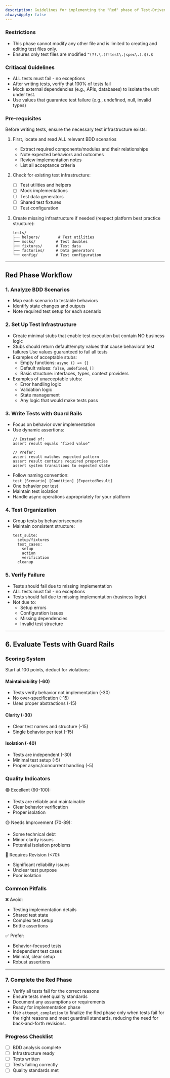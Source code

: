 ```yaml
---
description: Guidelines for implementing the "Red" phase of Test-Driven Development
alwaysApply: false
---
```


<tdd-red-phase>

### Restrictions
- This phase cannot modify any other file and is limited to creating and editing test files only.  
- Ensures only test files are modified `^(?!.\.(?!test\.|spec\.).$).$` 

### Critiacal Guidelines
- ALL tests must fail - no exceptions
- After writing tests, verify that 100% of tests fail
- Mock external dependencies (e.g., APIs, databases) to isolate the unit under test.
- Use values that guarantee test failure (e.g., undefined, null, invalid types)

### Pre-requisites  
Before writing tests, ensure the necessary test infrastructure exists:  

1. First, locate and read ALL relevant BDD scenarios
   - Extract required components/modules and their relationships
   - Note expected behaviors and outcomes
   - Review implementation notes
   - List all acceptance criteria

2. Check for existing test infrastructure:  
   - [ ] Test utilities and helpers
   - [ ] Mock implementations
   - [ ] Test data generators
   - [ ] Shared test fixtures
   - [ ] Test configuration

3. Create missing infrastructure if needed (respect platform best practice structure):  
   ```
   tests/
   ├── helpers/        # Test utilities
   ├── mocks/         # Test doubles
   ├── fixtures/      # Test data
   ├── factories/     # Data generators
   └── config/        # Test configuration
   ```

---

## Red Phase Workflow  

### 1. Analyze BDD Scenarios  
- Map each scenario to testable behaviors
- Identify state changes and outputs
- Note required test setup for each scenario

### 2. Set Up Test Infrastructure  
- Create minimal stubs that enable test execution but contain NO business logic
- Stubs should return default/empty values that cause behavioral test failures
  Use values guaranteed to fail all tests
- Examples of acceptable stubs:
  - Empty functions: `async () => {}`
  - Default values: `false`, `undefined`, `[]`
  - Basic structure: interfaces, types, context providers
- Examples of unacceptable stubs:
  - Error handling logic
  - Validation logic  
  - State management
  - Any logic that would make tests pass

### 3. Write Tests with Guard Rails  
- Focus on behavior over implementation
- Use dynamic assertions:
  ```
  // Instead of:
  assert result equals "fixed value"
  
  // Prefer:
  assert result matches expected pattern
  assert result contains required properties
  assert system transitions to expected state
  ```
- Follow naming convention: `test_[Scenario]_[Condition]_[ExpectedResult]`
- One behavior per test
- Maintain test isolation
- Handle async operations appropriately for your platform

### 4. Test Organization
- Group tests by behavior/scenario
- Maintain consistent structure:
  ```
  test_suite:
    setup/fixtures
    test_cases:
      setup
      action
      verification
    cleanup
  ```

### 5. Verify Failure  
- Tests should fail due to missing implementation
- ALL tests must fail - no exceptions
- Tests should fail due to missing implementation (business logic)
- Not due to:
  - Setup errors
  - Configuration issues
  - Missing dependencies
  - Invalid test structure

---

## 6. Evaluate Tests with Guard Rails  

### Scoring System  
Start at 100 points, deduct for violations:  

#### Maintainability (-60)  
- Tests verify behavior not implementation (-30)
- No over-specification (-15)
- Uses proper abstractions (-15)

#### Clarity (-30)  
- Clear test names and structure (-15)
- Single behavior per test (-15)

#### Isolation (-40)  
- Tests are independent (-30)
- Minimal test setup (-5)
- Proper async/concurrent handling (-5)

### Quality Indicators  
🟢 Excellent (90-100):
- Tests are reliable and maintainable
- Clear behavior verification
- Proper isolation

🟡 Needs Improvement (70-89):
- Some technical debt
- Minor clarity issues
- Potential isolation problems

🔴 Requires Revision (<70):
- Significant reliability issues
- Unclear test purpose
- Poor isolation

### Common Pitfalls
❌ Avoid:
- Testing implementation details
- Shared test state
- Complex test setup
- Brittle assertions

✅ Prefer:
- Behavior-focused tests
- Independent test cases
- Minimal, clear setup
- Robust assertions

---

### 7. Complete the Red Phase  
- Verify all tests fail for the correct reasons
- Ensure tests meet quality standards
- Document any assumptions or requirements
- Ready for implementation phase
- Use `attempt_completion` to finalize the Red phase only when tests fail for the right reasons and meet guardrail standards, reducing the need for back-and-forth revisions.


### Progress Checklist
- [ ] BDD analysis complete
- [ ] Infrastructure ready
- [ ] Tests written
- [ ] Tests failing correctly
- [ ] Quality standards met

</tdd-red-phase>
